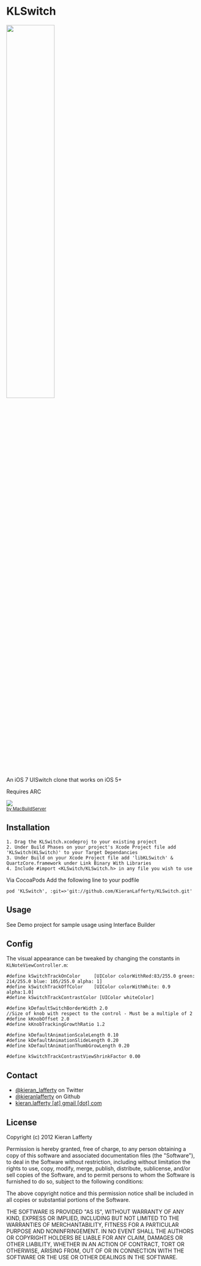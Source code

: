 KLSwitch
=======

<img src="https://raw.github.com/KieranLafferty/KLSwitch/master/Screenshot.png" width="50%"/>

An iOS 7 UISwitch clone that works on iOS 5+

Requires ARC



<!-- MacBuildServer Install Button -->
<div class="macbuildserver-block">
    <a class="macbuildserver-button" href="http://macbuildserver.com/project/github/build/?xcode_project=KLNoteViewController.xcodeproj&amp;target=KLNoteViewController&amp;repo_url=https%3A%2F%2Fgithub.com%2FKieranLafferty%2FKLNoteViewController&amp;build_conf=Release" target="_blank"><img src="http://com.macbuildserver.github.s3-website-us-east-1.amazonaws.com/button_up.png"/></a><br/><sup><a href="http://macbuildserver.com/github/opensource/" target="_blank">by MacBuildServer</a></sup>
</div>
<!-- MacBuildServer Install Button -->


## Installation ##


	1. Drag the KLSwitch.xcodeproj to your existing project
	2. Under Build Phases on your project's Xcode Project file add 'KLSwitch(KLSwitch)' to your Target Dependancies
	3. Under Build on your Xcode Project file add 'libKLSwitch' & QuartzCore.framework under Link Binary With Libraries
	4. Include #import <KLSwitch/KLSwitch.h> in any file you wish to use
	
	
Via CocoaPods
Add the following line to your podfile

	pod 'KLSwitch', :git=>'git://github.com/KieranLafferty/KLSwitch.git'
## Usage ##

See Demo project for sample usage using Interface Builder


## Config ##
The visual appearance can be tweaked by changing the constants in <code>KLNoteViewController.m</code>:

	#define kSwitchTrackOnColor     [UIColor colorWithRed:83/255.0 green: 214/255.0 blue: 105/255.0 alpha: 1]
	#define kSwitchTrackOffColor    [UIColor colorWithWhite: 0.9 alpha:1.0]
	#define kSwitchTrackContrastColor [UIColor whiteColor]

	#define kDefaultSwitchBorderWidth 2.0
	//Size of knob with respect to the control - Must be a multiple of 2
	#define kKnobOffset 2.0
	#define kKnobTrackingGrowthRatio 1.2

	#define kDefaultAnimationScaleLength 0.10
	#define kDefaultAnimationSlideLength 0.20
	#define kDefaultAnimationThumbGrowLength 0.20

	#define kSwitchTrackContrastViewShrinkFactor 0.00



## Contact ##

* [@kieran_lafferty](https://twitter.com/kieran_lafferty) on Twitter
* [@kieranlafferty](https://github.com/kieranlafferty) on Github
* <a href="mailTo:kieran.lafferty@gmail.com">kieran.lafferty [at] gmail [dot] com</a>

## License ##

Copyright (c) 2012 Kieran Lafferty

Permission is hereby granted, free of charge, to any person obtaining a copy
of this software and associated documentation files (the "Software"), to deal
in the Software without restriction, including without limitation the rights
to use, copy, modify, merge, publish, distribute, sublicense, and/or sell
copies of the Software, and to permit persons to whom the Software is
furnished to do so, subject to the following conditions:

The above copyright notice and this permission notice shall be included in
all copies or substantial portions of the Software.

THE SOFTWARE IS PROVIDED "AS IS", WITHOUT WARRANTY OF ANY KIND, EXPRESS OR
IMPLIED, INCLUDING BUT NOT LIMITED TO THE WARRANTIES OF MERCHANTABILITY,
FITNESS FOR A PARTICULAR PURPOSE AND NONINFRINGEMENT. IN NO EVENT SHALL THE
AUTHORS OR COPYRIGHT HOLDERS BE LIABLE FOR ANY CLAIM, DAMAGES OR OTHER
LIABILITY, WHETHER IN AN ACTION OF CONTRACT, TORT OR OTHERWISE, ARISING FROM,
OUT OF OR IN CONNECTION WITH THE SOFTWARE OR THE USE OR OTHER DEALINGS IN
THE SOFTWARE.
